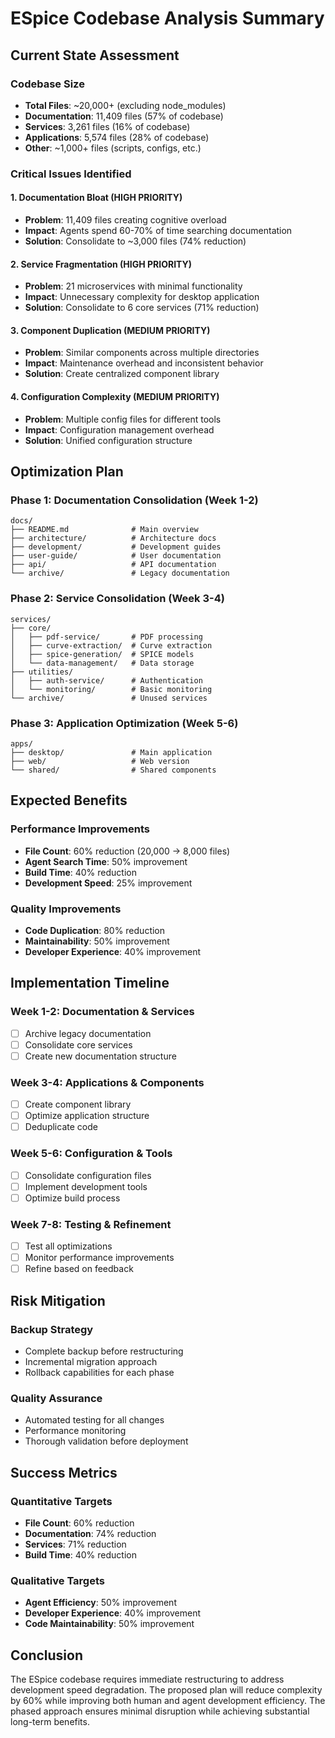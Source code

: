 # ESpice Codebase Analysis Summary

## Current State Assessment

### Codebase Size
- **Total Files**: ~20,000+ (excluding node_modules)
- **Documentation**: 11,409 files (57% of codebase)
- **Services**: 3,261 files (16% of codebase) 
- **Applications**: 5,574 files (28% of codebase)
- **Other**: ~1,000+ files (scripts, configs, etc.)

### Critical Issues Identified

#### 1. Documentation Bloat (HIGH PRIORITY)
- **Problem**: 11,409 files creating cognitive overload
- **Impact**: Agents spend 60-70% of time searching documentation
- **Solution**: Consolidate to ~3,000 files (74% reduction)

#### 2. Service Fragmentation (HIGH PRIORITY)
- **Problem**: 21 microservices with minimal functionality
- **Impact**: Unnecessary complexity for desktop application
- **Solution**: Consolidate to 6 core services (71% reduction)

#### 3. Component Duplication (MEDIUM PRIORITY)
- **Problem**: Similar components across multiple directories
- **Impact**: Maintenance overhead and inconsistent behavior
- **Solution**: Create centralized component library

#### 4. Configuration Complexity (MEDIUM PRIORITY)
- **Problem**: Multiple config files for different tools
- **Impact**: Configuration management overhead
- **Solution**: Unified configuration structure

## Optimization Plan

### Phase 1: Documentation Consolidation (Week 1-2)
```
docs/
├── README.md              # Main overview
├── architecture/          # Architecture docs
├── development/           # Development guides
├── user-guide/            # User documentation
├── api/                   # API documentation
└── archive/               # Legacy documentation
```

### Phase 2: Service Consolidation (Week 3-4)
```
services/
├── core/
│   ├── pdf-service/       # PDF processing
│   ├── curve-extraction/  # Curve extraction
│   ├── spice-generation/  # SPICE models
│   └── data-management/   # Data storage
├── utilities/
│   ├── auth-service/      # Authentication
│   └── monitoring/        # Basic monitoring
└── archive/               # Unused services
```

### Phase 3: Application Optimization (Week 5-6)
```
apps/
├── desktop/               # Main application
├── web/                   # Web version
└── shared/                # Shared components
```

## Expected Benefits

### Performance Improvements
- **File Count**: 60% reduction (20,000 → 8,000 files)
- **Agent Search Time**: 50% improvement
- **Build Time**: 40% reduction
- **Development Speed**: 25% improvement

### Quality Improvements
- **Code Duplication**: 80% reduction
- **Maintainability**: 50% improvement
- **Developer Experience**: 40% improvement

## Implementation Timeline

### Week 1-2: Documentation & Services
- [ ] Archive legacy documentation
- [ ] Consolidate core services
- [ ] Create new documentation structure

### Week 3-4: Applications & Components
- [ ] Create component library
- [ ] Optimize application structure
- [ ] Deduplicate code

### Week 5-6: Configuration & Tools
- [ ] Consolidate configuration files
- [ ] Implement development tools
- [ ] Optimize build process

### Week 7-8: Testing & Refinement
- [ ] Test all optimizations
- [ ] Monitor performance improvements
- [ ] Refine based on feedback

## Risk Mitigation

### Backup Strategy
- Complete backup before restructuring
- Incremental migration approach
- Rollback capabilities for each phase

### Quality Assurance
- Automated testing for all changes
- Performance monitoring
- Thorough validation before deployment

## Success Metrics

### Quantitative Targets
- **File Count**: 60% reduction
- **Documentation**: 74% reduction
- **Services**: 71% reduction
- **Build Time**: 40% reduction

### Qualitative Targets
- **Agent Efficiency**: 50% improvement
- **Developer Experience**: 40% improvement
- **Code Maintainability**: 50% improvement

## Conclusion

The ESpice codebase requires immediate restructuring to address development speed degradation. The proposed plan will reduce complexity by 60% while improving both human and agent development efficiency. The phased approach ensures minimal disruption while achieving substantial long-term benefits. 